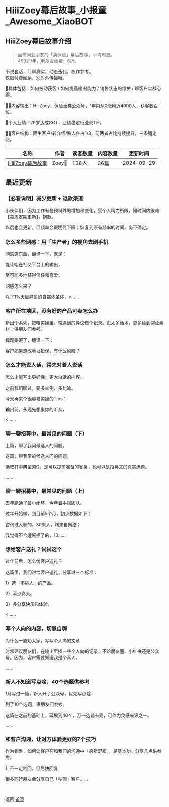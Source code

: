 # HiiiZoey幕后故事_小报童_Awesome_XiaoBOT

## HiiiZoey幕后故事介绍
> 面向同业朋友的「卖保险」幕后故事，平均周更。    
499元/年，老朋友续费，6折。    
    
不说套话，只聊真实，动态迭代，权作参考。    
仅限付费阅读，别对外传播哦。    
    
📃具体包括：如何被动获客 / 如何提高输出能力 / 销售状态的维护 / 聊客户实战心得。    
    
✍🏻内容输出：HiiiZoey，保险垂类公众号，1年内从0涨粉近4000人，获客数百位。    
    
📍个人业绩：29岁达成COT，业绩稳定行业前1%。    
    
🙋‍♀️客户结构：陌生客户/转介绍/熟人各占1/3，前两者占比持续提升，三条腿走路。  
  


|名称|作者|读者数量|内容数量|更新时间|
|---|---|---|---|---|
|[HiiiZoey幕后故事](https://xiaobot.net/p/zoeyyu7?refer=0b133df9-27dc-423b-8101-639049001c13)|Zoey🐋|136人|36篇|2024-09-29|

## 最近更新
### 【必看说明】减少更新 + 退款渠道

小伙伴们，因为工作有些预料外的增加和变化，受个人精力所限，短时间内很难【每周定期更新】，抱歉。

以后也会更新，但频率会很明显下降；恢复到原有频率的时间，尚不确定。

### 怎么多些网感：用「生产者」的视角去刷手机

网感这东西，翻译一下，就是：

能让咱在社交平台上的输出，

尽可能多地获得信任和喜爱。

网感怎么来？

除了1%天赋异禀的自媒体圣体，<......

### 客户所在地区，没有好的产品可卖怎么办

新出个系列，把咱实操里，常遇到的异议做个记录。没太多话术，更多给到例证素材，供朋友们参考。

标题委婉了，翻译一下：

客户如果想改地址投保，有什么风险？

### 怎么才能说人话，得先对着人说话

怎么才能写出更好懂，更大白话的内容。

之前我们聊过，要多举例，多比喻。

今天再来个很容易实操的Tips：

输出前，永远先想象你的听众，

<......

### 聊一聊招募中，最常见的问题（下）

上篇，聊了我问候选人的问题。

这篇，聊我常被候选人问的问题。

选取其中典型的Q。是可以提前准备的答复，也可以是招募文的真实选题。

......

### 聊一聊招募中，最常见的问题（上）

去年跑通了最小闭环，今年着手搭团队。

过年开始做，到目前5个月，初步数据如下：

咨询过入职的，30来人，均来自网络；

我觉得不合适婉拒了的，10......

### 想给客户送礼？试试这个

过年前后，怎么给客户送礼？

这篇里，我们讲给客户送礼，分享过三个标准：

1）选「不挑人」的产品。

2）添点彩头。

3）多分享快乐和体验。

<......

### 写个人向的内容，切忌自嗨

为什么一直劝大家，写写个人向的文章

时常建议朋友们，在输出里掺一些个人向的记录，不论朋友圈、小红书还是公众号。因为，客户需要知道我是个真人。

......

### 新人不知道写点啥，40个选题供参考

1月写过一篇，新人开了公众号，优先写点啥

列了10个选题，供朋友们参考。

这篇在之前的基础上，延展到40个，万一选题卡壳，可作为灵感来源之一。

......

### 和客户沟通，让对方体验更好的7个技巧

作为销售，如何让客户在和我们的沟通中「感觉舒服」，是基本功。分享几点供参考。

1\. 不一定秒回，但尽快回复

很多同行朋友会分享自己「秒回」客户......


<a href="https://github.com/Reno9527/awesome-xiaobot" style="color: white; text-decoration: none;">awesome-xiaobot</a>

返回 [首页](../README.md)
